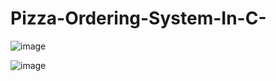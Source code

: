 # Pizza-Ordering-System-In-C-

![image](https://github.com/Vanireddy85/Pizza-Ordering-System-In-C-/assets/138992455/3f845045-59c7-407f-8f83-39b0efda8311)

![image](https://github.com/Vanireddy85/Pizza-Ordering-System-In-C-/assets/138992455/8bd837b9-1900-4fdf-ab39-7438f039cf78)

